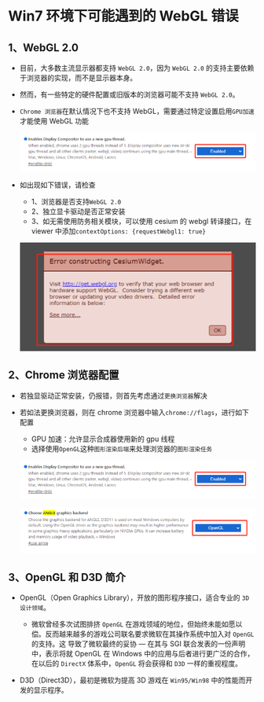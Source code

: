 # Win7 环境下可能遇到的 WebGL 错误

## 1、WebGL 2.0

- 目前，大多数主流显示器都支持 `WebGL 2.0`，因为 `WebGL 2.0` 的支持主要依赖于浏览器的实现，而不是显示器本身。‌
- 然而，有一些特定的硬件配置或旧版本的浏览器可能不支持 `WebGL 2.0`。
- `Chrome 浏览器`在默认情况下也不支持 WebGL，需要通过特定设置启用`GPU加速`才能使用 WebGL 功能

  ![GPU加速](./image/gpu加速.png)

- 如出现如下错误，请检查

  - 1、浏览器是否支持`WebGL 2.0`
  - 2、独立显卡驱动是否正常安装
  - 3、如无需使用防务相关模块，可以使用 cesium 的 webgl 转译接口，在 viewer 中添加`contextOptions: {requestWebgl1: true}`

  ![webgl_error](./image/webgl_error.png)

## 2、Chrome 浏览器配置

- 若独显驱动正常安装，仍报错，则首先考虑通过`更换浏览器`解决
- 若如法更换浏览器，则在 chrome 浏览器中输入`chrome://flags`，进行如下配置

  - GPU 加速：允许显示合成器使用新的 gpu 线程
  - 选择使用`OpenGL`这种`图形渲染后端`来处理浏览器的`图形渲染任务`

  ![GPU加速](./image/gpu加速.png)

  ![OpenGL](./image/openGL_backend.png)

## 3、OpenGL 和 D3D 简介

- OpenGL（Open Graphics Library），开放的图形程序接口，适合专业的 `3D 设计领域`。

  - 微软曾经多次试图排挤 `OpenGL` 在游戏领域的地位，但始终未能如愿以偿。反而越来越多的游戏公司联名要求微软在其操作系统中加入对 `OpenGL` 的支持。这 导致了微软最终的妥协 — 在其与 SGI 联合发表的一份声明中，表示将就 OpenGL 在 Windows 中的应用与后者进行更广泛的合作，在以后的 `DirectX` 体系中，`OpenGL` 将会获得和 `D3D` 一样的重视程度。

- D3D（Direct3D），最初是微软为提高 3D 游戏在 `Win95/Win98` 中的性能而开发的显示程序。
